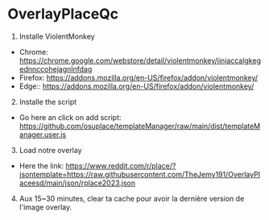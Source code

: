 # OverlayPlaceQc

1) Installe ViolentMonkey
* Chrome: https://chrome.google.com/webstore/detail/violentmonkey/jinjaccalgkegednnccohejagnlnfdag
* Firefox: https://addons.mozilla.org/en-US/firefox/addon/violentmonkey/
* Edge:: https://addons.mozilla.org/en-US/firefox/addon/violentmonkey/ 

2) Installe the script
* Go here an click on add script: https://github.com/osuplace/templateManager/raw/main/dist/templateManager.user.js

3) Load notre overlay
* Here the link: https://www.reddit.com/r/place/?jsontemplate=https://raw.githubusercontent.com/TheJemy191/OverlayPlaceesd/main/json/rplace2023.json

4) Aux 15~30 minutes, clear ta cache pour avoir la dernière version de l'image overlay.
